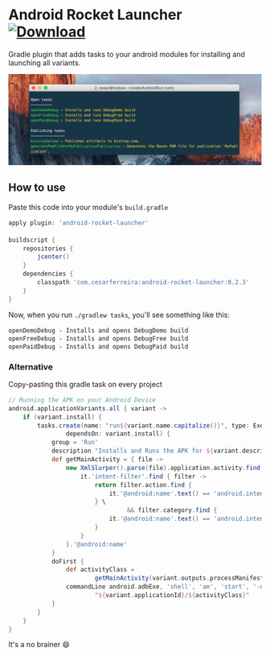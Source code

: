 # Android Rocket Launcher [ ![Download](https://api.bintray.com/packages/cesarferreira/maven/android-rocket-launcher/images/download.svg) ](https://bintray.com/cesarferreira/maven/android-rocket-launcher/_latestVersion)

Gradle plugin that adds tasks to your android modules for installing and launching all variants.

<p align="center">
<img src="extras/screenshot.png" />
</p>

## How to use
Paste this code into your module's `build.gradle`

```groovy
apply plugin: 'android-rocket-launcher'

buildscript {
    repositories {
        jcenter()
    }
    dependencies {
        classpath 'com.cesarferreira:android-rocket-launcher:0.2.3'
    }
}
```
Now, when you run `./gradlew tasks`, you'll see something like this:

```
openDemoDebug - Installs and opens DebugDemo build
openFreeDebug - Installs and opens DebugFree build
openPaidDebug - Installs and opens DebugPaid build
```

### Alternative
Copy-pasting this gradle task on every project

```groovy
// Running the APK on your Android Device
android.applicationVariants.all { variant ->
    if (variant.install) {
        tasks.create(name: "run${variant.name.capitalize()}", type: Exec,
                dependsOn: variant.install) {
            group = 'Run'
            description "Installs and Runs the APK for ${variant.description}."
            def getMainActivity = { file ->
                new XmlSlurper().parse(file).application.activity.find {
                    it.'intent-filter'.find { filter ->
                        return filter.action.find {
                            it.'@android:name'.text() == 'android.intent.action.MAIN'
                        } \
                                 && filter.category.find {
                            it.'@android:name'.text() == 'android.intent.category.LAUNCHER'
                        }
                    }
                }.'@android:name'
            }
            doFirst {
                def activityClass =
                        getMainActivity(variant.outputs.processManifest.manifestOutputFile)
                commandLine android.adbExe, 'shell', 'am', 'start', '-n',
                        "${variant.applicationId}/${activityClass}"
            }
        }
    }
}
```

It's a no brainer :smile:

